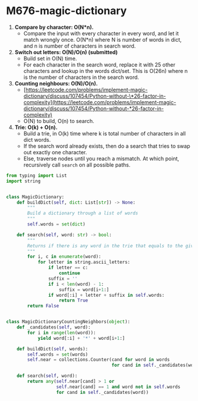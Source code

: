 # M676-magic-dictionary

1. **Compare by character: O\(N\*n\).**
   * Compare the input with every character in every word, and let it match wrongly once. O\(N\*n\) where N is number of words in dict, and n is number of characters in search word.
2. **Switch out letters: O\(N\)/O\(n\) \(submitted\)**
   * Build set in O\(N\) time. 
   * For each character in the search word, replace it with 25 other characters and lookup in the words dict/set. This is O\(26n\) where n is the number of characters in the search word. 
3. **Counting neighbours: O\(N\)/O\(n\).**
   * [https://leetcode.com/problems/implement-magic-dictionary/discuss/107454/Python-without-\*26-factor-in-complexity](https://leetcode.com/problems/implement-magic-dictionary/discuss/107454/Python-without-*26-factor-in-complexity)
   * O\(N\) to build, O\(n\) to search. 
4. **Trie: O\(k\) + O\(n\).**
   * Build a trie, in O\(k\) time where k is total number of characters in all dict words. 
   * If the search word already exists, then do a search that tries to swap out exactly one character. 
   * Else, traverse nodes until you reach a mismatch. At which point, recursively call `search` on all possible paths.

```python
from typing import List
import string


class MagicDictionary:
    def buildDict(self, dict: List[str]) -> None:
        """
        Build a dictionary through a list of words
        """
        self.words = set(dict)

    def search(self, word: str) -> bool:
        """
        Returns if there is any word in the trie that equals to the given word after modifying exactly one character
        """
        for i, c in enumerate(word):
            for letter in string.ascii_letters:
                if letter == c:
                    continue
                suffix = ''
                if i < len(word) - 1:
                    suffix = word[i+1:]
                if word[:i] + letter + suffix in self.words:
                    return True
        return False


class MagicDictionaryCountingNeighbors(object):
    def _candidates(self, word):
        for i in range(len(word)):
            yield word[:i] + '*' + word[i+1:]

    def buildDict(self, words):
        self.words = set(words)
        self.near = collections.Counter(cand for word in words
                                        for cand in self._candidates(word))

    def search(self, word):
        return any(self.near[cand] > 1 or
                   self.near[cand] == 1 and word not in self.words
                   for cand in self._candidates(word))

```

